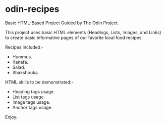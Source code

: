 # odin-recipes

Basic HTML-Based Project Guided by The Odin Project.

This project uses basic HTML elements (Headings, Lists, Images, and Links) to create basic informative pages of our favorite local food recipes.

Recipes included:-

- Hummus.
- Kanafa.
- Salad.
- Shakshouka.

HTML skills to be demonstrated:-

- Heading tags usage.
- List tags usage.
- Image tags usage.
- Anchor tags usage.

Enjoy.
